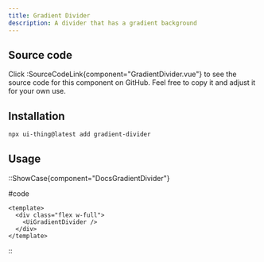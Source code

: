 ```yaml
---
title: Gradient Divider
description: A divider that has a gradient background
---
```


## Source code

Click :SourceCodeLink{component="GradientDivider.vue"} to see the source code for this component on GitHub. Feel free to copy it and adjust it for your own use.

## Installation

```bash
npx ui-thing@latest add gradient-divider
```

## Usage

::ShowCase{component="DocsGradientDivider"}

#code

```vue [DocsGradientDivider.vue]
<template>
  <div class="flex w-full">
    <UiGradientDivider />
  </div>
</template>
```

::
